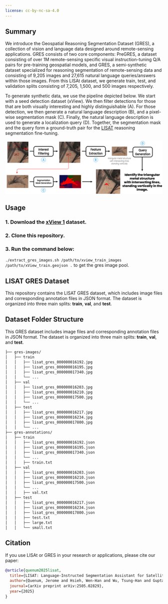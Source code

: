 ```yaml
---
license: cc-by-nc-sa-4.0
---
```


## Summary
We introduce the Geospatial Reasoning Segmentation Dataset (GRES), a collection of vision and language data designed around remote-sensing applications. GRES consists of two core components: PreGRES, a dataset consisting of over 1M remote-sensing specific visual instruction-tuning Q/A pairs for pre-training geospatial models, and GRES, a semi-synthetic dataset specialized for reasoning segmentation of remote-sensing data and consisting of 9,205 images and 27,615 natural language queries/answers within those images. From this LISAt dataset, we generate train, test, and validation splits consisting of 7,205, 1,500, and 500 images respectively.

To generate synthetic data, we use the pipeline depicted below. We start with a seed detection dataset (xView). We then filter detections for those that are both visually interesting and highly distinguishable (A). For those detection, we then generate a natural language description (B), and a pixel-wise segmentation mask (C). Finally, the natural language description is used to generate a localization query (D). Together, the segmentation mask and the query form a ground-truth pair for the [LISAT](https://huggingface.co/jquenum/LISAt-7b) reasoning segmentation fine-tuning.

<p align="center">
  <img src="https://github.com/lisat-bair/GRES/blob/main/gres.png" width="1024"/>
  
</p>

## Usage

### 1. Download the [xView 1](https://xviewdataset.org/) dataset.
### 2. Clone this repository.
### 3. Run the command below:

```./extract_gres_images.sh /path/to/xview_train_images /path/to/xView_train.geojson .``` to get the gres image pool.


## LISAT GRES Dataset

This repository contains the LISAT GRES dataset, which includes image files and corresponding annotation files in JSON format. The dataset is organized into three main splits: **train**, **val**, and **test**.

## Dataset Folder Structure

This GRES dataset includes image files and corresponding annotation files in JSON format. The dataset is organized into three main splits: **train**, **val**, and **test**.

```plaintext
├── gres-images/
│   ├── train
│   │   ├── lisat_gres_000000016192.jpg
│   │   ├── lisat_gres_000000016195.jpg
│   │   ├── lisat_gres_000000017340.jpg
│   │   └── ...
│   ├── val
│   │   ├── lisat_gres_000000016203.jpg
│   │   ├── lisat_gres_000000016210.jpg
│   │   ├── lisat_gres_000000017500.jpg
│   │   └── ...
│   ├── test
│   │   ├── lisat_gres_000000016217.jpg
│   │   ├── lisat_gres_000000016234.jpg
│   │   ├── lisat_gres_000000017800.jpg
│   │   └── ...
├── gres-annotations/
│   ├── train
│   │   ├── lisat_gres_000000016192.json
│   │   ├── lisat_gres_000000016195.json
│   │   ├── lisat_gres_000000017340.json
│   │   └── ...
│   │   ├── train.txt
│   ├── val
│   │   ├── lisat_gres_000000016203.json
│   │   ├── lisat_gres_000000016210.json
│   │   ├── lisat_gres_000000017500.json
│   │   └── ...
│   │   ├── val.txt
│   ├── test
│   │   ├── lisat_gres_000000016217.json
│   │   ├── lisat_gres_000000016234.json
│   │   ├── lisat_gres_000000017800.json
│   │   ├── test.txt
│   │   ├── large.txt
│   │   └── small.txt
```


## Citation

If you use LISAt or GRES in your research or applications, please cite our paper:

```bibtex
@article{quenum2025lisat,
  title={LISAT: Language-Instructed Segmentation Assistant for Satellite Imagery},
  author={Quenum, Jerome and Hsieh, Wen-Han and Wu, Tsung-Han and Gupta, Ritwik and Darrell, Trevor and Chan, David M},
  journal={arXiv preprint arXiv:2505.02829},
  year={2025}
}
